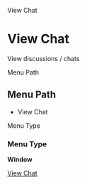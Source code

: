 
View Chat
# View Chat


View discussions / chats

Menu Path
## Menu Path



- View Chat

Menu Type
### Menu Type

**Window**


[View Chat](../../functional-guide/window/window-view-chat.md)